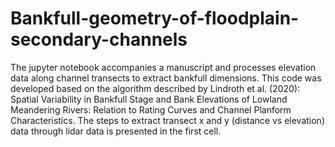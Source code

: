 # Bankfull-geometry-of-floodplain-secondary-channels
The jupyter notebook accompanies a manuscript and processes elevation data along channel transects to extract bankfull dimensions.
This code was developed based on the algorithm described by Lindroth et al. (2020): Spatial Variability in Bankfull Stage and Bank Elevations of Lowland Meandering Rivers: Relation to Rating Curves and Channel Planform Characteristics.
The steps to extract transect x and y (distance vs elevation) data through lidar data is presented in the first cell. 
